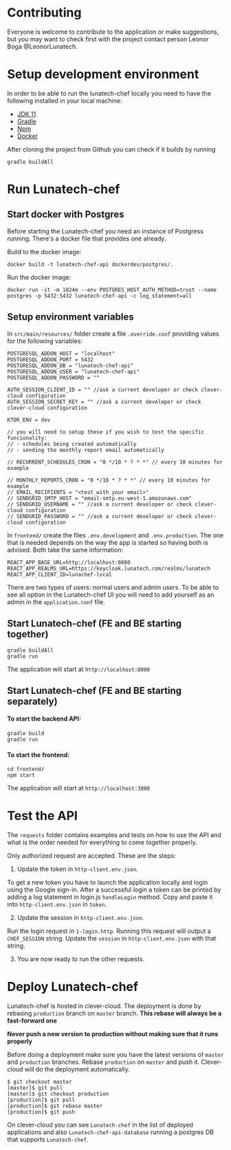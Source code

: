 # Contributing

Everyone is welcome to contribute to the application or make suggestions, but you may want to check first with the
project contact person Leonor Boga @LeonorLunatech.

# Setup development environment

In order to be able to run the lunatech-chef locally you need to have the following installed in your local machine:

- [JDK 11](https://sdkman.io/install)
- [Gradle](https://gradle.org/install)
- [Npm](https://docs.npmjs.com/downloading-and-installing-node-js-and-npm)
- [Docker](https://www.docker.com/products/docker-desktop/)

After cloning the project from Github you can check if it builds by running

```commandline
gradle buildAll
```

# Run Lunatech-chef

## Start docker with Postgres

Before starting the Lunatech-chef you need an instance of Postgress running. There's a docker file that provides one
already.

Build to the docker image:

```commandline
docker build -t lunatech-chef-api dockerdev/postgres/.
```

Run the docker image:

```commandline
docker run -it -m 1024m --env POSTGRES_HOST_AUTH_METHOD=trust --name postgres -p 5432:5432 lunatech-chef-api -c log_statement=all
```

## Setup environment variables

In `src/main/resources/` folder create a file `.override.conf` providing values for the following variables:

```shell
POSTGRESQL_ADDON_HOST = "localhost"
POSTGRESQL_ADDON_PORT = 5432
POSTGRESQL_ADDON_DB = "lunatech-chef-api"
POSTGRESQL_ADDON_USER = "lunatech-chef-api"
POSTGRESQL_ADDON_PASSWORD = ""

AUTH_SESSION_CLIENT_ID = "" //ask a current developer or check clever-cloud configuration
AUTH_SESSION_SECRET_KEY = "" //ask a current developer or check clever-cloud configuration

KTOR_ENV = dev

// you will need to setup these if you wish to test the specific funcionality:
// - schedules being created automatically
// - sending the monthly report email automatically 

// RECURRENT_SCHEDULES_CRON = "0 */10 * ? * *" // every 10 minutes for example

// MONTHLY_REPORTS_CRON = "0 */10 * ? * *" // every 10 minutes for example
// EMAIL_RECIPIENTS = "<test with your email>"
// SENDGRID_SMTP_HOST = "email-smtp.eu-west-1.amazonaws.com"
// SENDGRID_USERNAME = "" //ask a current developer or check clever-cloud configuration
// SENDGRID_PASSWORD = "" //ask a current developer or check clever-cloud configuration
```

In `frontend/` create the files `.env.development` and `.env.production`. The one that is needed depends on the way the
app is started so having both is advised.
Both take the same information:

```shell
REACT_APP_BASE_URL=http://localhost:8080
REACT_APP_REALMS_URL=https://keycloak.lunatech.com/realms/lunatech
REACT_APP_CLIENT_ID=lunachef-local
```

There are two types of users: normal users and admin users. To be able to see all option in the Lunatech-chef UI you
will need to
add yourself as an admin in the `application.conf` file.

## Start Lunatech-chef (FE and BE starting together)

```commandline
gradle buildAll
gradle run
```

The application will start at `http://localhost:8080`

## Start Lunatech-chef (FE and BE starting separately)

#### To start the backend API:

```commandline
gradle build
gradle run
```

#### To start the frontend:

```commandline
cd frontend/
npm start
```

The application will start at `http://localhost:3000`

# Test the API

The `requests` folder contains examples and tests on how to use the API and what is the order needed for everything to
come together properly.

Only authorized request are accepted. These are the steps:

1. Update the token in `http-client.env.json`.

To get a new token you have to launch the application locally and login using the Google sign-in.
After a successful login a token can be printed by adding a log statement in login.js `handleLogin` method.
Copy and paste it into `http-client.env.json` in `token`.

2. Update the session in `http-client.env.json`.

Run the login request in `1-login.http`.
Running this request will output a `CHEF_SESSION` string. Update the `session` in `http-client.env.json` with that
string.

3. You are now ready to run the other requests.

# Deploy Lunatech-chef

Lunatech-chef is hosted in clever-cloud. The deployment is done by rebasing `production` branch on `master` branch.
**This rebase will always be a fast-forward one**

**Never push a new version to production without making sure that it runs properly**

Before doing a deployment make sure you have the latest versions of `master` and `production` branches.
Rebase `production` on `master` and push it. Clever-cloud will do the deployment automatically.

```
$ git checkout master
[master]$ git pull
[master]$ git checkout production
[production]$ git pull
[production]$ git rebase master
[production]$ git push
```

On clever-cloud you can see `Lunatech-chef` in the list of deployed applications and also `Lunatech-chef-api-database`
running a
postgres DB that supports `Lunatech-chef`.